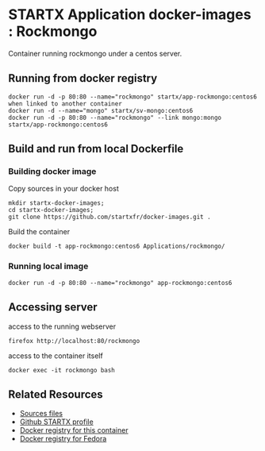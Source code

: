 # STARTX Application docker-images : Rockmongo

Container running rockmongo under a centos server.

## Running from docker registry

	docker run -d -p 80:80 --name="rockmongo" startx/app-rockmongo:centos6
	when linked to another container
	docker run -d --name="mongo" startx/sv-mongo:centos6
	docker run -d -p 80:80 --name="rockmongo" --link mongo:mongo startx/app-rockmongo:centos6

## Build and run from local Dockerfile
### Building docker image
Copy sources in your docker host 

	mkdir startx-docker-images; 
	cd startx-docker-images;
	git clone https://github.com/startxfr/docker-images.git .

Build the container

	docker build -t app-rockmongo:centos6 Applications/rockmongo/

### Running local image

	docker run -d -p 80:80 --name="rockmongo" app-rockmongo:centos6

## Accessing server
access to the running webserver

	firefox http://localhost:80/rockmongo

access to the container itself

	docker exec -it rockmongo bash

## Related Resources
* [Sources files](https://github.com/startxfr/docker-images/tree/master/Applications/rockmongo)
* [Github STARTX profile](https://github.com/startxfr/docker-images)
* [Docker registry for this container](https://registry.hub.docker.com/u/startx/app-rockmongo/)
* [Docker registry for Fedora](https://registry.hub.docker.com/u/fedora/)



